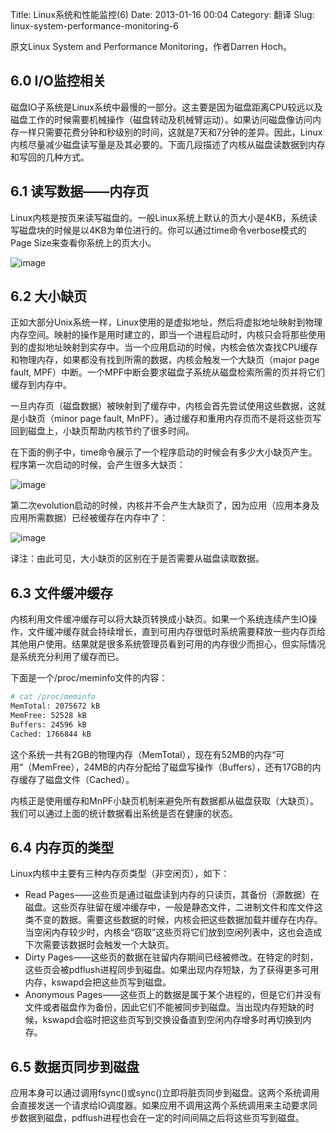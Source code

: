 Title: Linux系统和性能监控(6)
Date: 2013-01-16 00:04
Category: 翻译
Slug: linux-system-performance-monitoring-6

原文Linux System and Performance Monitoring，作者Darren Hoch。

## 6.0 I/O监控相关

磁盘IO子系统是Linux系统中最慢的一部分。这主要是因为磁盘距离CPU较远以及磁盘工作的时候需要机械操作（磁盘转动及机械臂运动）。如果访问磁盘像访问内存一样只需要花费分钟和秒级别的时间，这就是7天和7分钟的差异。因此，Linux内核尽量减少磁盘读写量是及其必要的。下面几段描述了内核从磁盘读数据到内存和写回的几种方式。

## 6.1 读写数据——内存页

Linux内核是按页来读写磁盘的。一般Linux系统上默认的页大小是4KB，系统读写磁盘块的时候是以4KB为单位进行的。你可以通过time命令verbose模式的Page Size来查看你系统上的页大小。
  
![image](http://7xo7ae.com1.z0.glb.clouddn.com/linux_monitor6_1.png)

## 6.2 大小缺页

正如大部分Unix系统一样，Linux使用的是虚拟地址，然后将虚拟地址映射到物理内存空间。映射的操作是用时建立的，即当一个进程启动时，内核只会将那些使用到的虚拟地址映射到实存中。当一个应用启动的时候，内核会依次查找CPU缓存和物理内存，如果都没有找到所需的数据，内核会触发一个大缺页（major page fault, MPF）中断。一个MPF中断会要求磁盘子系统从磁盘检索所需的页并将它们缓存到内存中。

一旦内存页（磁盘数据）被映射到了缓存中，内核会首先尝试使用这些数据，这就是小缺页（minor page fault, MnPF）。通过缓存和重用内存页而不是将这些页写回到磁盘上，小缺页帮助内核节约了很多时间。

在下面的例子中，time命令展示了一个程序启动的时候会有多少大小缺页产生。程序第一次启动的时候，会产生很多大缺页：

![image](http://7xo7ae.com1.z0.glb.clouddn.com/linux_monitor6_2.png)

第二次evolution启动的时候，内核并不会产生大缺页了，因为应用（应用本身及应用所需数据）已经被缓存在内存中了：

![image](http://7xo7ae.com1.z0.glb.clouddn.com/linux_monitor6_3.png)

译注：由此可见，大小缺页的区别在于是否需要从磁盘读取数据。

## 6.3 文件缓冲缓存

内核利用文件缓冲缓存可以将大缺页转换成小缺页。如果一个系统连续产生IO操作，文件缓冲缓存就会持续增长，直到可用内存很低时系统需要释放一些内存页给其他用户使用。结果就是很多系统管理员看到可用的内存很少而担心，但实际情况是系统充分利用了缓存而已。

下面是一个/proc/meminfo文件的内容：  
```bash
# cat /proc/meminfo  
MemTotal: 2075672 kB  
MemFree: 52528 kB  
Buffers: 24596 kB  
Cached: 1766844 kB
```

这个系统一共有2GB的物理内存（MemTotal），现在有52MB的内存“可用”（MemFree），24MB的内存分配给了磁盘写操作（Buffers），还有17GB的内存缓存了磁盘文件（Cached）。

内核正是使用缓存和MnPF小缺页机制来避免所有数据都从磁盘获取（大缺页）。我们可以通过上面的统计数据看出系统是否在健康的状态。

## 6.4 内存页的类型

Linux内核中主要有三种内存页类型（非空闲页），如下：

- Read Pages——这些页是通过磁盘读到内存的只读页，其备份（源数据）在磁盘。这些页存驻留在缓冲缓存中，一般是静态文件，二进制文件和库文件这类不变的数据。需要这些数据的时候，内核会把这些数据加载并缓存在内存。当空闲内存较少时，内核会“窃取”这些页将它们放到空闲列表中，这也会造成下次需要该数据时会触发一个大缺页。
- Dirty Pages——这些页的数据在驻留内存期间已经被修改。在特定的时刻，这些页会被pdflush进程同步到磁盘。如果出现内存短缺，为了获得更多可用内存，kswapd会把这些页写到磁盘。
- Anonymous Pages——这些页上的数据是属于某个进程的，但是它们并没有文件或者磁盘作为备份，因此它们不能被同步到磁盘。当出现内存短缺的时候，kswapd会临时把这些页写到交换设备直到空闲内存增多时再切换到内存。

## 6.5 数据页同步到磁盘

应用本身可以通过调用fsync()或sync()立即将脏页同步到磁盘。这两个系统调用会直接发送一个请求给IO调度器。如果应用不调用这两个系统调用来主动要求同步数据到磁盘，pdflush进程也会在一定的时间间隔之后将这些页写到磁盘。


